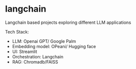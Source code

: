 # langchain
Langchain based projects exploring different LLM applications

Tech Stack: 
  - LLM: Openai GPT/ Google Palm
  - Embedding model: OPeani/ Hugging face
  - UI: Streamlit
  - Orchestration: Langchain
  - RAG: Chromadb/FAISS
